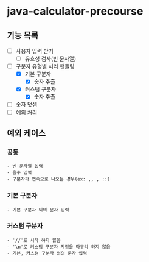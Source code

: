 # java-calculator-precourse

## 기능 목록

- [ ] 사용자 입력 받기
    - [ ] 유효성 검사(빈 문자열)
- [ ] 구분자 유형별 처리 핸들링
    - [x] 기본 구분자
        - [x] 숫자 추출
    - [x] 커스텀 구분자
        - [x] 숫자 추출
- [ ] 숫자 덧셈
- [ ] 예외 처리

## 예외 케이스

### 공통

    - 빈 문자열 입력
    - 음수 입력
    - 구분자가 연속으로 나오는 경우(ex: ,, , ::)

### 기본 구분자

    - 기본 구분자 외의 문자 입력

### 커스텀 구분자

    - '//'로 시작 하지 않음
    - '\n'로 커스텀 구분자 지정을 마무리 하지 않음
    - 기본, 커스텀 구분자 외의 문자 입력

